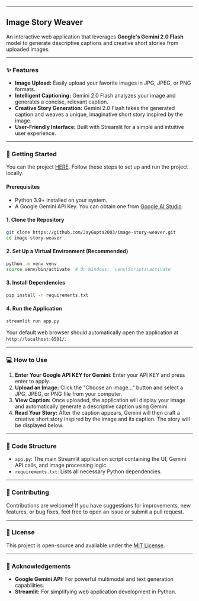 -----

## Image Story Weaver

An interactive web application that leverages **Google's Gemini 2.0 Flash** model to generate descriptive captions and creative short stories from uploaded images.

-----

### ✨ Features

  * **Image Upload:** Easily upload your favorite images in JPG, JPEG, or PNG formats.
  * **Intelligent Captioning:** Gemini 2.0 Flash analyzes your image and generates a concise, relevant caption.
  * **Creative Story Generation:** Gemini 2.0 Flash takes the generated caption and weaves a unique, imaginative short story inspired by the image.
  * **User-Friendly Interface:** Built with Streamlit for a simple and intuitive user experience.

-----

### 🚀 Getting Started

You can the project [HERE](image-story-weaver.streamlit.app). Follow these steps to set up and run the project locally.

#### Prerequisites

  * Python 3.9+ installed on your system.
  * A Google Gemini API Key. You can obtain one from [Google AI Studio](https://aistudio.google.com/).

#### 1\. Clone the Repository

```bash
git clone https://github.com/JayGupta2003/image-story-weaver.git
cd image-story-weaver
```


#### 2\. Set Up a Virtual Environment (Recommended)

```bash
python -m venv venv
source venv/bin/activate  # On Windows: `venv\Scripts\activate`
```

#### 3\. Install Dependencies

```bash
pip install -r requirements.txt
```

#### 4\. Run the Application

```bash
streamlit run app.py
```

Your default web browser should automatically open the application at `http://localhost:8501/`.

-----

### 💻 How to Use

1. **Enter Your Google API KEY for Gemini**:  Enter your API KEY and press enter to apply.
1.  **Upload an Image:** Click the "Choose an image..." button and select a JPG, JPEG, or PNG file from your computer.
2.  **View Caption:** Once uploaded, the application will display your image and automatically generate a descriptive caption using Gemini.
3.  **Read Your Story:** After the caption appears, Gemini will then craft a creative short story inspired by the image and its caption. The story will be displayed below.

-----

### 📄 Code Structure

  * `app.py`: The main Streamlit application script containing the UI, Gemini API calls, and image processing logic.
  * `requirements.txt`: Lists all necessary Python dependencies.

-----

### 🤝 Contributing

Contributions are welcome\! If you have suggestions for improvements, new features, or bug fixes, feel free to open an issue or submit a pull request.

-----

### 📜 License

This project is open-source and available under the [MIT License](https://www.google.com/search?q=LICENSE).

-----

### 🙏 Acknowledgements

  * **Google Gemini API:** For powerful multimodal and text generation capabilities.
  * **Streamlit:** For simplifying web application development in Python.

